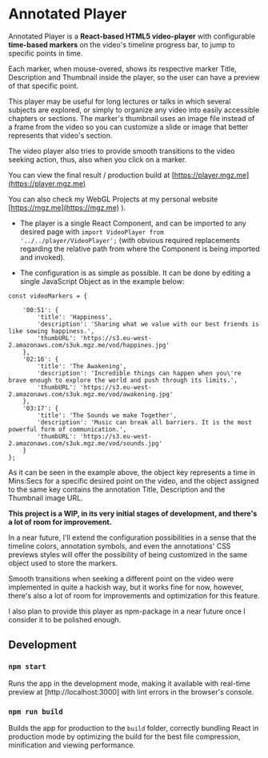 # Annotated Player

Annotated Player is a **React-based HTML5 video-player** with configurable **time-based markers** on the video's timeline progress bar, to jump to specific points in time.

Each marker, when mouse-overed, shows its respective marker Title, Description and Thumbnail inside the player, so the user can have a preview of that specific point.

This player may be useful for long lectures or talks in which several subjects are explored, or simply to organize any video into easily accessible chapters or sections. The marker's thumbnail uses an image file instead of a frame from the video so you can customize a slide or image that better represents that video's section.

The video player also tries to provide smooth transitions to the video seeking action, thus, also when you click on a marker.

You can view the final result / production build at [https://player.mgz.me](https://player.mgz.me)

You can also check my WebGL Projects at my personal website [https://mgz.me](https://mgz.me) ).

- The player is a single React Component, and can be imported to any desired page with `import VideoPlayer from '../../player/VideoPlayer';` (with obvious required replacements regarding the relative path from where the Component is being imported and invoked).

- The configuration is as simple as possible. It can be done by editing a single JavaScript Object as in the example below:

```
const videoMarkers = {

    '00:51': {
        'title': 'Happiness',
        'description': 'Sharing what we value with our best friends is like sowing happiness.',
        'thumbURL': 'https://s3.eu-west-2.amazonaws.com/s3uk.mgz.me/vod/happines.jpg'
    },
    '02:16': {
        'title': 'The Awakening',
        'description': 'Incredible things can happen when you\'re brave enough to explore the world and push through its limits.',
        'thumbURL': 'https://s3.eu-west-2.amazonaws.com/s3uk.mgz.me/vod/awakening.jpg'
    },
    '03:17': {
        'title': 'The Sounds we make Together',
        'description': 'Music can break all barriers. It is the most powerful form of communication.',
        'thumbURL': 'https://s3.eu-west-2.amazonaws.com/s3uk.mgz.me/vod/sounds.jpg'
    }
};
```

As it can be seen in the example above, the object key represents a time in Mins:Secs for a specific desired point on the video, and the object assigned to the same key contains the annotation Title, Description and the Thumbnail image URL.

**This project is a WIP, in its very initial stages of development, and there's a lot of room for improvement.**

In a near future, I'll extend the configuration possibilities in a sense that the timeline colors, annotation symbols, and even the annotations' CSS previews styles will offer the possibility of being customized in the same object used to store the markers.

Smooth transitions when seeking a different point on the video were implemented in quite a hackish way, but it works fine for now, however, there's also a lot of room for improvements and optimization for this feature.

I also plan to provide this player as npm-package in a near future once I consider it to be polished enough.

## Development

### `npm start`

Runs the app in the development mode, making it available with real-time preview at [http://localhost:3000] with lint errors in the browser's console.

### `npm run build`

Builds the app for production to the `build` folder, correctly bundling React in production mode by optimizing the build for the best file compression, minification and viewing performance.
